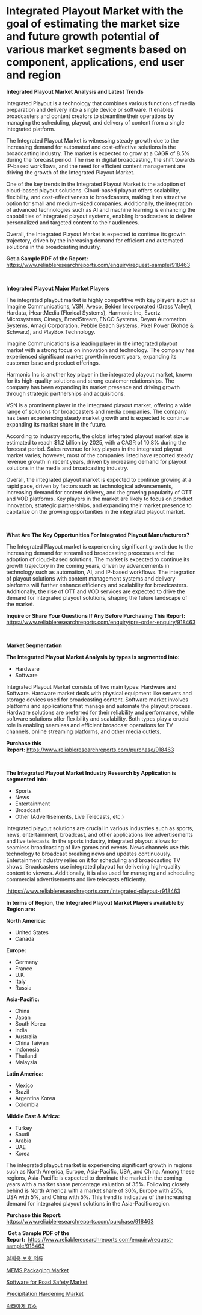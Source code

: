 <p><h1>Integrated Playout Market with the goal of estimating the market size and future growth potential of various market segments based on component, applications, end user and region</h1></p><p><strong>Integrated Playout Market Analysis and Latest Trends</strong></p>
<p><p>Integrated Playout is a technology that combines various functions of media preparation and delivery into a single device or software. It enables broadcasters and content creators to streamline their operations by managing the scheduling, playout, and delivery of content from a single integrated platform.</p><p>The Integrated Playout Market is witnessing steady growth due to the increasing demand for automated and cost-effective solutions in the broadcasting industry. The market is expected to grow at a CAGR of 8.5% during the forecast period. The rise in digital broadcasting, the shift towards IP-based workflows, and the need for efficient content management are driving the growth of the Integrated Playout Market.</p><p>One of the key trends in the Integrated Playout Market is the adoption of cloud-based playout solutions. Cloud-based playout offers scalability, flexibility, and cost-effectiveness to broadcasters, making it an attractive option for small and medium-sized companies. Additionally, the integration of advanced technologies such as AI and machine learning is enhancing the capabilities of integrated playout systems, enabling broadcasters to deliver personalized and targeted content to their audiences.</p><p>Overall, the Integrated Playout Market is expected to continue its growth trajectory, driven by the increasing demand for efficient and automated solutions in the broadcasting industry.</p></p>
<p><strong>Get a Sample PDF of the Report:&nbsp;</strong> <a href="https://www.reliableresearchreports.com/enquiry/request-sample/918463">https://www.reliableresearchreports.com/enquiry/request-sample/918463</a></p>
<p>&nbsp;</p>
<p><strong>Integrated Playout Major Market Players</strong></p>
<p><p>The integrated playout market is highly competitive with key players such as Imagine Communications, VSN, Aveco, Belden Incorporated (Grass Valley), Hardata, iHeartMedia (Florical Systems), Harmonic Inc, Evertz Microsystems, Cinegy, BroadStream, ENCO Systems, Deyan Automation Systems, Amagi Corporation, Pebble Beach Systems, Pixel Power (Rohde & Schwarz), and PlayBox Technology.</p><p>Imagine Communications is a leading player in the integrated playout market with a strong focus on innovation and technology. The company has experienced significant market growth in recent years, expanding its customer base and product offerings.</p><p>Harmonic Inc is another key player in the integrated playout market, known for its high-quality solutions and strong customer relationships. The company has been expanding its market presence and driving growth through strategic partnerships and acquisitions.</p><p>VSN is a prominent player in the integrated playout market, offering a wide range of solutions for broadcasters and media companies. The company has been experiencing steady market growth and is expected to continue expanding its market share in the future.</p><p>According to industry reports, the global integrated playout market size is estimated to reach $1.2 billion by 2025, with a CAGR of 10.8% during the forecast period. Sales revenue for key players in the integrated playout market varies; however, most of the companies listed have reported steady revenue growth in recent years, driven by increasing demand for playout solutions in the media and broadcasting industry. </p><p>Overall, the integrated playout market is expected to continue growing at a rapid pace, driven by factors such as technological advancements, increasing demand for content delivery, and the growing popularity of OTT and VOD platforms. Key players in the market are likely to focus on product innovation, strategic partnerships, and expanding their market presence to capitalize on the growing opportunities in the integrated playout market.</p></p>
<p>&nbsp;</p>
<p><strong>What Are The Key Opportunities For Integrated Playout Manufacturers?</strong></p>
<p><p>The Integrated Playout market is experiencing significant growth due to the increasing demand for streamlined broadcasting processes and the adoption of cloud-based solutions. The market is expected to continue its growth trajectory in the coming years, driven by advancements in technology such as automation, AI, and IP-based workflows. The integration of playout solutions with content management systems and delivery platforms will further enhance efficiency and scalability for broadcasters. Additionally, the rise of OTT and VOD services are expected to drive the demand for integrated playout solutions, shaping the future landscape of the market.</p></p>
<p><strong>Inquire or Share Your Questions If Any Before Purchasing This Report:</strong> <a href="https://www.reliableresearchreports.com/enquiry/pre-order-enquiry/918463">https://www.reliableresearchreports.com/enquiry/pre-order-enquiry/918463</a></p>
<p>&nbsp;</p>
<p><strong>Market Segmentation</strong></p>
<p><strong>The Integrated Playout Market Analysis by types is segmented into:</strong></p>
<p><ul><li>Hardware</li><li>Software</li></ul></p>
<p><p>Integrated Playout Market consists of two main types: Hardware and Software. Hardware market deals with physical equipment like servers and storage devices used for broadcasting content. Software market involves platforms and applications that manage and automate the playout process. Hardware solutions are preferred for their reliability and performance, while software solutions offer flexibility and scalability. Both types play a crucial role in enabling seamless and efficient broadcast operations for TV channels, online streaming platforms, and other media outlets.</p></p>
<p><strong>Purchase this Report:&nbsp;</strong><a href="https://www.reliableresearchreports.com/purchase/918463">https://www.reliableresearchreports.com/purchase/918463</a></p>
<p>&nbsp;</p>
<p><strong>The Integrated Playout Market Industry Research by Application is segmented into:</strong></p>
<p><ul><li>Sports</li><li>News</li><li>Entertainment</li><li>Broadcast</li><li>Other (Advertisements, Live Telecasts, etc.)</li></ul></p>
<p><p>Integrated playout solutions are crucial in various industries such as sports, news, entertainment, broadcast, and other applications like advertisements and live telecasts. In the sports industry, integrated playout allows for seamless broadcasting of live games and events. News channels use this technology to broadcast breaking news and updates continuously. Entertainment industry relies on it for scheduling and broadcasting TV shows. Broadcasters use integrated playout for delivering high-quality content to viewers. Additionally, it is also used for managing and scheduling commercial advertisements and live telecasts efficiently.</p></p>
<p><a href="https://www.reliableresearchreports.com/integrated-playout-r918463">&nbsp;https://www.reliableresearchreports.com/integrated-playout-r918463</a></p>
<p><strong>In terms of Region, the Integrated Playout Market Players available by Region are:</strong></p>
<p>
    <p> <strong> North America: </strong>
        <ul>
            <li>United States</li>
            <li>Canada</li>
        </ul>
        </p> 
    <p> <strong> Europe: </strong>
        <ul>
            <li>Germany</li>
            <li>France</li>
            <li>U.K.</li>
            <li>Italy</li>
            <li>Russia</li>
        </ul>
        </p> 
    <p> <strong> Asia-Pacific: </strong>
        <ul>
            <li>China</li>
            <li>Japan</li>
            <li>South Korea</li>
            <li>India</li>
            <li>Australia</li>
            <li>China Taiwan</li>
            <li>Indonesia</li>
            <li>Thailand</li>
            <li>Malaysia</li>
        </ul>
        </p> 
    <p> <strong> Latin America: </strong>
        <ul>
            <li>Mexico</li>
            <li>Brazil</li>
            <li>Argentina Korea</li>
            <li>Colombia</li>
        </ul>
        </p> 
    <p> <strong> Middle East & Africa: </strong>
        <ul>
            <li>Turkey</li>
            <li>Saudi</li>
            <li>Arabia</li>
            <li>UAE</li>
            <li>Korea</li>
        </ul>
    </p>
    </p>
<p><p>The integrated playout market is experiencing significant growth in regions such as North America, Europe, Asia-Pacific, USA, and China. Among these regions, Asia-Pacific is expected to dominate the market in the coming years with a market share percentage valuation of 35%. Following closely behind is North America with a market share of 30%, Europe with 25%, USA with 5%, and China with 5%. This trend is indicative of the increasing demand for integrated playout solutions in the Asia-Pacific region.</p></p>
<p><strong>Purchase this Report: </strong><a href="https://www.reliableresearchreports.com/purchase/918463">https://www.reliableresearchreports.com/purchase/918463</a></p>
<p>&nbsp;<strong>Get a Sample PDF of the Report:&nbsp;&nbsp;</strong><a href="https://www.reliableresearchreports.com/enquiry/request-sample/918463">https://www.reliableresearchreports.com/enquiry/request-sample/918463</a></p>
<p><strong></strong></p>
<p><p><a href="https://github.com/rick7624/Market-Research-Report-List-3/blob/main/593522879176.md">일회용 보호 의류</a></p><p><a href="https://github.com/qrkceaah30/Market-Research-Report-List-1/blob/main/mems-packaging-market.md">MEMS Packaging Market</a></p><p><a href="https://medium.com/@owen.mclean8956/software-for-road-safety-market-size-share-analysis-growth-trends-forecasts-2024-2031-f74bfc39d41e">Software for Road Safety Market</a></p><p><a href="https://github.com/caicuccucga/Market-Research-Report-List-1/blob/main/precipitation-hardening-market.md">Precipitation Hardening Market</a></p><p><a href="https://medium.com/@wpzbonrg51/%EA%B8%80%EB%A1%9C%EB%B2%8C-%EB%9D%BD%ED%85%8C%EC%9D%B4%EC%8A%A4-%ED%9A%A8%EC%86%8C-%EC%8B%9C%EC%9E%A5%EC%9D%98-%EB%AF%B8%EB%9E%98-%ED%8A%B8%EB%A0%8C%EB%93%9C-2024%EB%85%84%EB%B6%80%ED%84%B0-2031%EB%85%84%EA%B9%8C%EC%A7%80%EC%9D%98-%EC%8B%9C%EC%9E%A5-%ED%86%B5%EC%B0%B0%EA%B3%BC-%EB%B6%84%EC%84%9D-102%ED%8E%98%EC%9D%B4%EC%A7%80-97b33f886d8f?postPublishedType=initial">락타아제 효소</a></p></p>